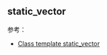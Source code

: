 ## static_vector


参考：

- [Class template static_vector](https://www.boost.org/doc/libs/1_57_0/doc/html/boost/container/static_vector.html)
